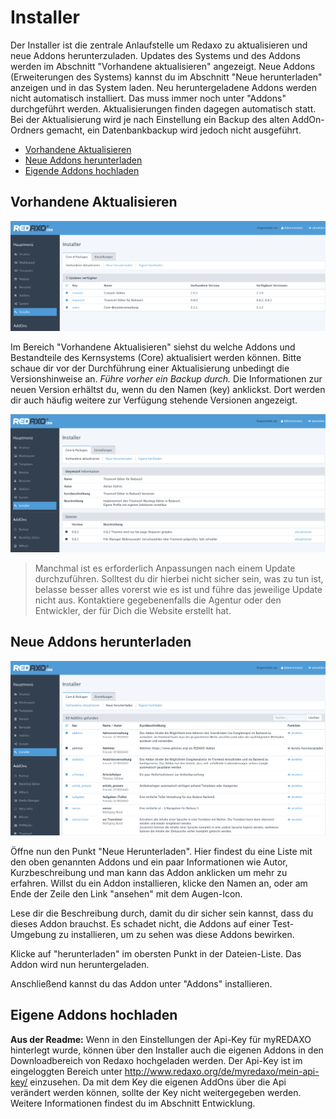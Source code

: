 # Installer

Der Installer ist die zentrale Anlaufstelle um Redaxo zu aktualisieren und neue Addons herunterzuladen.  Updates des Systems und des Addons werden im Abschnitt "Vorhandene aktualisieren" angezeigt. Neue Addons (Erweiterungen des Systems) kannst du im Abschnitt "Neue herunterladen" anzeigen und in das System laden. 
Neu heruntergeladene Addons werden nicht automatisch installiert. Das muss immer noch unter "Addons" durchgeführt werden.
Aktualisierungen finden dagegen automatisch statt.
Bei der Aktualisierung wird je nach Einstellung ein Backup des alten AddOn-Ordners gemacht, ein Datenbankbackup wird jedoch nicht ausgeführt. 

- [Vorhandene Aktualisieren](#aktualisieren)
- [Neue Addons herunterladen](#herunterladen)
- [Eigende Addons hochladen](#hochladen)

<a name="aktualisieren"></a>

## Vorhandene Aktualisieren

![Systemcheck](/assets/v5.2.0-installer-01-aktualisieren.png)

Im Bereich "Vorhandene Aktualisieren" siehst du welche Addons und Bestandteile des Kernsystems (Core) aktualisiert werden können. Bitte schaue dir vor der Durchführung einer Aktualisierung unbedingt die Versionshinweise an. *Führe vorher ein Backup durch.* Die Informationen zur neuen Version erhältst du, wenn du den Namen (key) anklickst. Dort werden dir auch häufig weitere zur Verfügung stehende Versionen angezeigt.

![Systemcheck](/assets/v5.2.0-installer-03-versionen.png)

> Manchmal ist es erforderlich Anpassungen nach einem Update durchzuführen. Solltest du dir hierbei nicht sicher sein, was zu tun ist, belasse besser alles vorerst wie es ist und führe das jeweilige Update nicht aus. Kontaktiere gegebenenfalls die Agentur oder den Entwickler, der für Dich die Website erstellt hat. 

<a name="herunterladen"></a>
## Neue Addons herunterladen

![Systemcheck](/assets/v5.2.0-installer-02-neue.png)


Öffne nun den Punkt "Neue Herunterladen". Hier findest du eine Liste mit den oben genannten Addons und ein paar Informationen wie Autor, Kurzbeschreibung und man kann das Addon anklicken um mehr zu erfahren. Willst du ein Addon installieren, klicke den Namen an, oder am Ende der Zeile den Link "ansehen" mit dem Augen-Icon.

Lese dir die Beschreibung durch, damit du dir sicher sein kannst, dass du dieses Addon brauchst. Es schadet nicht, die Addons auf einer Test-Umgebung zu installieren, um zu sehen was diese Addons bewirken.

Klicke auf "herunterladen" im obersten Punkt in der Dateien-Liste. Das Addon wird nun heruntergeladen.

Anschließend kannst du das Addon unter "Addons" installieren. 

<a name="hochladen"></a>
## Eigene Addons hochladen
**Aus der Readme:** Wenn in den Einstellungen der Api-Key für myREDAXO hinterlegt wurde, können über den Installer auch die eigenen Addons in den Downloadbereich von Redaxo hochgeladen werden. Der Api-Key ist im eingeloggten Bereich unter http://www.redaxo.org/de/myredaxo/mein-api-key/ einzusehen. Da mit dem Key die eigenen AddOns über die Api verändert werden können, sollte der Key nicht weitergegeben werden.
Weitere Informationen findest du im Abschnitt Entwicklung.


